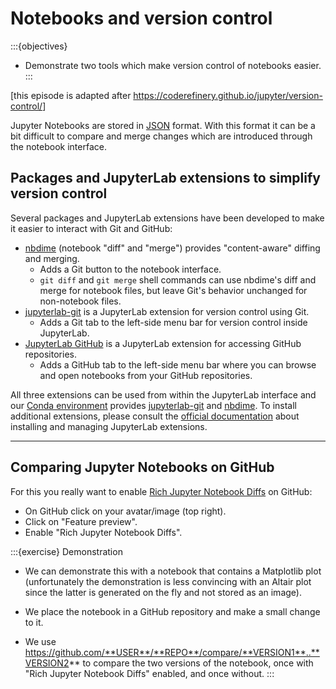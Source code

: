 # Notebooks and version control

:::{objectives}
- Demonstrate two tools which make version control of notebooks easier.
:::

[this episode is adapted after <https://coderefinery.github.io/jupyter/version-control/>]

Jupyter Notebooks are stored in [JSON](https://en.wikipedia.org/wiki/JSON) format.
With this format it can be a bit difficult to compare and merge changes which are introduced
through the notebook interface.


## Packages and JupyterLab extensions to simplify version control

Several packages and JupyterLab extensions have been developed
to make it easier to interact with Git and GitHub:

- [nbdime](http://nbdime.readthedocs.io/) (notebook "diff" and "merge") provides
  "content-aware" diffing and merging.
  - Adds a Git button to the notebook interface.
  - `git diff` and `git merge` shell commands can use nbdime's diff
    and merge for notebook files, but leave Git's behavior unchanged
    for non-notebook files.
- [jupyterlab-git](https://github.com/jupyterlab/jupyterlab-git)
  is a JupyterLab extension for version control using Git.
  - Adds a Git tab to the left-side menu bar for version control inside JupyterLab.
- [JupyterLab GitHub](https://www.npmjs.com/package/@jupyterlab/github)
  is a JupyterLab extension for accessing GitHub repositories.
  - Adds a GitHub tab to the left-side menu bar where you can browse
    and open notebooks from your GitHub repositories.

All three extensions can be used from within the JupyterLab interface and our
[Conda
environment](https://coderefinery.github.io/installation/conda-environment/)
provides [jupyterlab-git](https://github.com/jupyterlab/jupyterlab-git) and
[nbdime](http://nbdime.readthedocs.io/).  To install additional extensions,
please consult the [official
documentation](https://jupyterlab.readthedocs.io/en/stable/user/extensions.html)
about installing and managing JupyterLab extensions.

---

## Comparing Jupyter Notebooks on GitHub

For this you really want to enable [Rich Jupyter Notebook
Diffs](https://github.blog/changelog/2023-03-01-feature-preview-rich-jupyter-notebook-diffs/)
on GitHub:
- On GitHub click on your avatar/image (top right).
- Click on "Feature preview".
- Enable "Rich Jupyter Notebook Diffs".

:::{exercise} Demonstration
- We can demonstrate this with a notebook that contains a Matplotlib plot
  (unfortunately the demonstration is less convincing with an Altair plot since the latter
  is generated on the fly and not stored as an image).

- We place the notebook in a GitHub repository and make a small change to it.

- We use https://github.com/**USER**/**REPO**/compare/**VERSION1**..**VERSION2** to
  compare the two versions of the notebook, once with "Rich Jupyter Notebook Diffs" enabled,
  and once without.
:::
